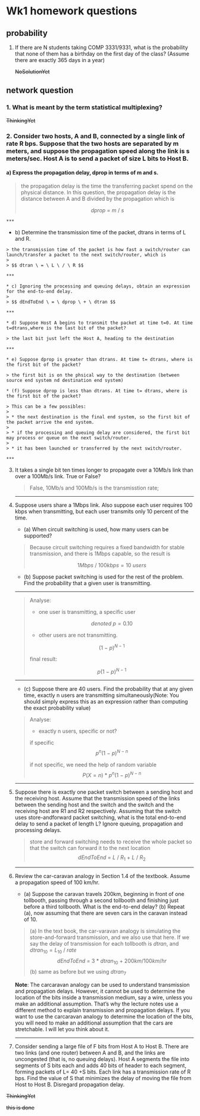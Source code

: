 # Wk1 homework questions

## probability

1. If there are N students taking COMP 3331/9331, what is the probability that none of them has a
birthday on the first day of the class? (Assume there are exactly 365 days in a year)

    ~~NoSolutionYet~~

## network question

### 1. What is meant by the term statistical multiplexing?

~~ThinkingYet~~

### 2. Consider two hosts, A and B, connected by a single link of rate R bps. Suppose that the two hosts are separated by m meters, and suppose the propagation speed along the link is s meters/sec. Host A is to send a packet of size L bits to Host B.

#### a) Express the propagation delay, dprop in terms of m and s.

> the propagation delay is the time the transferring packet spend on the physical distance. In this question, the propagation delay is the distance between A and B divided by the propagation which is
>
> $$ dprop \ = \ m \ / \ s $$

    ***

   * b) Determine the transmission time of the packet, dtrans in terms of L and R.

    > the transmission time of the packet is how fast a switch/router can launch/transfer a packet to the next switch/router, which is
    >
    > $$ dtran \ = \ L \ / \ R $$

    ***

    * c) Ignoring the processing and queuing delays, obtain an expression for the end-to-end delay.
    >
    > $$ dEndToEnd \ = \ dprop \ + \ dtran $$

    ***

    * d) Suppose Host A begins to transmit the packet at time t=0. At time t=dtrans,where is the last bit of the packet?

    > the last bit just left the Host A, heading to the destination

    ***

    * e) Suppose dprop is greater than dtrans. At time t= dtrans, where is the first bit of the packet?

    > the first bit is on the phsical way to the destination (between source end system nd destination end system)

    * (f) Suppose dprop is less than dtrans. At time t= dtrans, where is the first bit of the packet?

    > This can be a few possibles:
    >
    > * the next destination is the final end system, so the first bit of the packet arrive the end system.
    >
    > * if the processing and queuing delay are considered, the first bit may process or queue on the next switch/router.
    >
    > * it has been launched or transferred by the next switch/router.

    ***

3. It takes a single bit ten times longer to propagate over a 10Mb/s link than over a 100Mb/s link. True or False?

    > False, 10Mb/s and 100Mb/s is the transmisstion rate;

    ***

4. Suppose users share a 1Mbps link. Also suppose each user requires 100 kbps when transmitting,
but each user transmits only 10 percent of the time.

   * (a) When circuit switching is used, how many users can be supported?

    > Because circuit switching requires a fixed bandwidth for stable transmission, and there is 1Mbps capable, so the result is
    >
    > $$ 1Mbps \ / \ 100kbps = 10 \ users$$

   * (b) Suppose packet switching is used for the rest of the problem. Find the probability that a given user is transmitting.

    ***

    > Analyse:
    >
    > * one user is transmitting, a specific user
    >
    > $$ denoted \ p = 0.10 $$
    >
    > * other users are not transmitting.
    >
    > $$ (1 \ - \ p)^{N \ - \ 1}$$
    >
    > final result:
    >
    > $$ p(1 \ - \ p)^{N \ - \ 1} $$

    ***

    * (c) Suppose there are 40 users. Find the probability that at any given time, exactly n users are transmitting simultaneously(Note: You should simply express this as an expression rather than computing the exact probability value)

    > Analyse:
    >
    > * exactly n users, specific or not?
    >
    > if specific
    > $$ p^{n}(1 \ - \ p)^{N \ - \ n} $$
    >
    > if not specific, we need the help of random variable
    > $$ P(X = n) \ * \ p^{n}(1 \ - \ p)^{N \ - \ n} $$

    ***

5. Suppose there is exactly one packet switch between a sending host and the receiving host.
Assume that the transmission speed of the links between the sending host and the switch and the
switch and the receiving host are R1 and R2 respectively. Assuming that the switch uses store-andforward packet switching, what is the total end-to-end delay to send a packet of length L? Ignore
queuing, propagation and processing delays.

    > store and forward switching needs to receive the whole packet so that the switch can forward it to the next location
    > $$ dEndToEnd \ = \ L \ / \ R_1 \ + \ L \ / \ R_2  $$

    ***

6. Review the car-caravan analogy in Section 1.4 of the textbook. Assume a propagation speed of
100 km/hr.

   * (a) Suppose the caravan travels 200km, beginning in front of one tollbooth, passing through a second
tollbooth and finishing just before a third tollbooth. What is the end-to-end delay? (b) Repeat (a),
now assuming that there are seven cars in the caravan instead of 10.

    > (a) In the text book, the car-varavan analogy is simulating the store-and-forward transmission, and we also use that here. If we say the delay of transmission for each tollbooth is $dtran$, and $dtran_{10} = L_{10} \ / \ rate$
    > $$ dEndToEnd \ = \ 3 \ * \ dtran_{10} \ + \ 200km/100km/hr $$
    > (b) same as before but we using $dtran_{7}$

    **Note**: The car­caravan analogy can be used to understand transmission and propagation delays.
However, it cannot be used to determine the location of the bits inside a transmission medium, say a
wire, unless you make an additional assumption. That’s why the lecture notes use a different method
to explain transmission and propagation delays. If you want to use the car­caravan analogy to
determine the location of the bits, you will need to make an additional assumption that the cars are
stretchable. I will let you think about it.

    ***

7. Consider sending a large file of F bits from Host A to Host B. There are two links (and one
router) between A and B, and the links are uncongested (that is, no queuing delays). Host A
segments the file into segments of S bits each and adds 40 bits of header to each segment, forming
packets of L= 40 +S bits. Each link has a transmission rate of R bps. Find the value of S that
minimizes the delay of moving the file from Host to Host B. Disregard propagation delay.

~~ThinkingYet~~

~~this is done~~
